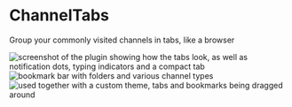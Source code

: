 # ChannelTabs

Group your commonly visited channels in tabs, like a browser

![screenshot of the plugin showing how the tabs look, as well as notification dots, typing indicators and a compact tab](https://github.com/Vendicated/Vencord/assets/78964224/059a63c7-514c-409d-af81-e4788849da3c)
![bookmark bar with folders and various channel types](https://github.com/Vendicated/Vencord/assets/78964224/35d7f9b4-9b46-4847-8921-1baf759d8abf)
![used together with a custom theme, tabs and bookmarks being dragged around](https://github.com/Vendicated/Vencord/assets/78964224/981d44ae-e071-4ccf-a34c-c617d89fb2f1)

